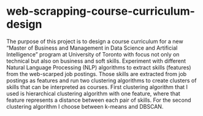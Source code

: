 # web-scrapping-course-curriculum-design
The purpose of this project is to design a course curriculum  for a new  “Master of Business and Management in Data Science and Artificial Intelligence” program at University of Toronto with focus not 
only on technical but also on business and soft skills. Experiment with different Natural Language Processing (NLP) algorithms to extract skills (features) from 
the web-scarped job postings. Those skills are extracted from job postings as features and run two clustering algorithms to create clusters of skills that can be interpreted as courses. First clustering algorithm that I used is hierarchical clustering algorithm with one feature, where that feature represents a distance between each pair of skills. For the second clustering algorithm I choose  between  k-means  and 
DBSCAN. 
